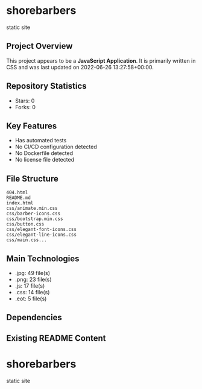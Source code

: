 # shorebarbers

static site

## Project Overview

This project appears to be a **JavaScript Application**. It is primarily written in CSS and was last updated on 2022-06-26 13:27:58+00:00.

## Repository Statistics
- Stars: 0
- Forks: 0

## Key Features
- Has automated tests
- No CI/CD configuration detected
- No Dockerfile detected
- No license file detected

## File Structure
```
404.html
README.md
index.html
css/animate.min.css
css/barber-icons.css
css/bootstrap.min.css
css/button.css
css/elegant-font-icons.css
css/elegant-line-icons.css
css/main.css...
```

## Main Technologies
- .jpg: 49 file(s)
- .png: 23 file(s)
- .js: 17 file(s)
- .css: 14 file(s)
- .eot: 5 file(s)

## Dependencies


## Existing README Content

# shorebarbers
static site


